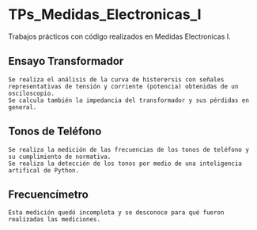 # TPs_Medidas_Electronicas_I
 Trabajos prácticos con código realizados en Medidas Electronicas I.

## Ensayo Transformador
	Se realiza el análisis de la curva de histerersis con señales representativas de tensión y corriente (potencia) obtenidas de un osciloscopio.
	Se calcula también la impedancia del transformador y sus pérdidas en general.

## Tonos de Teléfono
	Se realiza la medición de las frecuencias de los tonos de teléfono y su cumplimiento de normativa.
	Se realiza la detección de los tonos por medio de una inteligencia artifical de Python.

## Frecuencímetro
	Esta medición quedó incompleta y se desconoce para qué fueron realizadas las mediciones.

